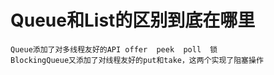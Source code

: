 # Queue和List的区别到底在哪里
    Queue添加了对多线程友好的API offer  peek  poll  锁
    BlockingQueue又添加了对线程友好的put和take，这两个实现了阻塞操作
